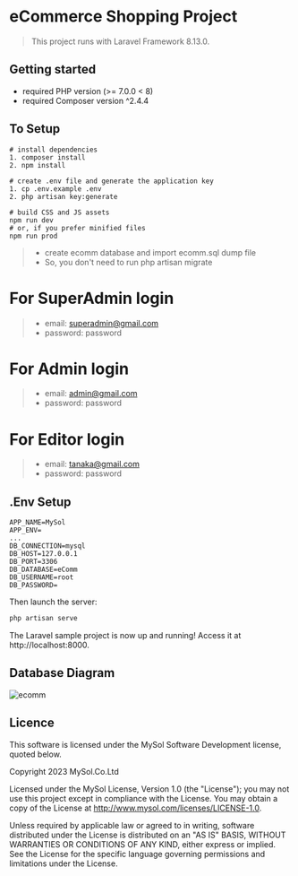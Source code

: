 # eCommerce Shopping Project
> This project runs with Laravel Framework 8.13.0.
## Getting started
* required PHP version (>= 7.0.0 < 8)
* required Composer version ^2.4.4
## To Setup
```
# install dependencies
1. composer install
2. npm install

# create .env file and generate the application key
1. cp .env.example .env
2. php artisan key:generate

# build CSS and JS assets
npm run dev
# or, if you prefer minified files
npm run prod
```
> * create ecomm database and import ecomm.sql dump file
> * So, you don't need to run php artisan migrate

# For SuperAdmin login
> * email: superadmin@gmail.com
> * password: password
# For Admin login 
> * email: admin@gmail.com
> * password: password
# For Editor login
> * email: tanaka@gmail.com
> * password: password
## .Env Setup
```
APP_NAME=MySol
APP_ENV= 
...
DB_CONNECTION=mysql
DB_HOST=127.0.0.1
DB_PORT=3306
DB_DATABASE=eComm
DB_USERNAME=root
DB_PASSWORD=
```
Then launch the server:

``` bash
php artisan serve
```

The Laravel sample project is now up and running! Access it at http://localhost:8000.

## Database Diagram
![ecomm](https://i.imgur.com/D76iE5K.png)

## Licence

This software is licensed under the MySol Software Development license, quoted below.

Copyright 2023 MySol.Co.Ltd

Licensed under the MySol License, Version 1.0 (the "License"); you may not use this project except in compliance with the License. You may obtain a copy of the License at http://www.mysol.com/licenses/LICENSE-1.0.

Unless required by applicable law or agreed to in writing, software distributed under the License is distributed on an "AS IS" BASIS, WITHOUT WARRANTIES OR CONDITIONS OF ANY KIND, either express or implied. See the License for the specific language governing permissions and limitations under the License.
